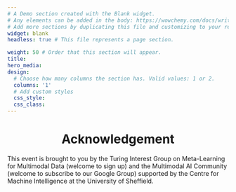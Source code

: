 ```yaml
---
# A Demo section created with the Blank widget.
# Any elements can be added in the body: https://wowchemy.com/docs/writing-markdown-latex/
# Add more sections by duplicating this file and customizing to your requirements.
widget: blank
headless: true # This file represents a page section.

weight: 50 # Order that this section will appear.
title:
hero_media: 
design:
  # Choose how many columns the section has. Valid values: 1 or 2.
  columns: '1'
  # Add custom styles
  css_style:
  css_class:
---
```

<center><h1>Acknowledgement</h1></center>

This event is brought to you by the Turing Interest Group on Meta-Learning for Multimodal Data (welcome to sign up) and the Multimodal AI Community (welcome to subscribe to our Google Group) supported by the Centre for Machine Intelligence at the University of Sheffield.
